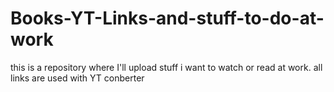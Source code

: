 # Books-YT-Links-and-stuff-to-do-at-work
this is a repository where I'll upload stuff i want to watch or read at work. all links are used with YT conberter
